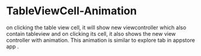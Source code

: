 # TableViewCell-Animation
on clicking the table view cell, it will show new viewcontroller which also contain tableview and on clicking its cell, it also shows the new view controller with animation. This animation is similar to  explore tab in appstore app .
